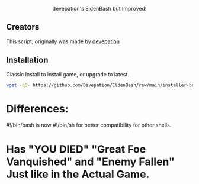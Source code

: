 <p align="center">
    devepation's EldenBash but Improved!
</p>

## Creators
This script, originally was made by [devepation](https://github.com/devepation/EldenBash)

## Installation
Classic Install to install game, or upgrade to latest.
```bash
wget -qO- https://github.com/Devepation/EldenBash/raw/main/installer-beta-2 | sh
```

# Differences:
#!/bin/bash is now #!/bin/sh for better compatibility for other shells.

# Has "YOU DIED" "Great Foe Vanquished" and "Enemy Fallen" Just like in the Actual Game.
